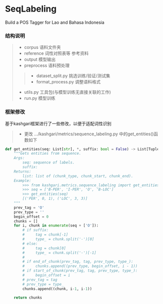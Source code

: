 # SeqLabeling
Build a POS Tagger for Lao and Bahasa Indonesia

### 结构说明
>- corpus 语料文件夹
>- reference 词性对照表等 参考资料
>- output 模型输出
>- preprocess 语料预处理
>>- dataset_split.py 挑选训练/验证/测试集  
>>- format_process.py 调整语料格式
>- utils.py 工具包(与模型训练无直接关联的工作)
>- run.py 模型训练

### 框架修改
基于kashgari框架进行了一些修改，以便于适配词性识别
>- 更改 .../kashgari/metrics/sequence_labeling.py 中的get_entities()函数如下  
```python
def get_entities(seq: List[str], *, suffix: bool = False) -> List[Tuple[str, int, int]]:
    """Gets entities from sequence.
    Args:
        seq: sequence of labels.
        suffix:
    Returns:
        list: list of (chunk_type, chunk_start, chunk_end).
    Example:
        >>> from kashgari.metrics.sequence_labeling import get_entities
        >>> seq = ['B-PER', 'I-PER', 'O', 'B-LOC']
        >>> get_entities(seq)
        [('PER', 0, 1), ('LOC', 3, 3)]
    """
    prev_tag = 'O'
    prev_type = ''
    begin_offset = 0
    chunks = []
    for i, chunk in enumerate(seq + ['O']):
        # if suffix:
        #     tag = chunk[-1]
        #     type_ = chunk.split('-')[0]
        # else:
        #     tag = chunk[0]
        #     type_ = chunk.split('-')[-1]
        #
        # if end_of_chunk(prev_tag, tag, prev_type, type_):
        #     chunks.append((prev_type, begin_offset, i - 1))
        # if start_of_chunk(prev_tag, tag, prev_type, type_):
        #     begin_offset = i
        # prev_tag = tag
        # prev_type = type_
        chunks.append((chunk, i-1, i-1))

    return chunks
```

